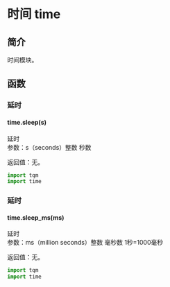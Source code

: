 # 时间 time

## 简介

时间模块。

## 函数

### 延时

#### time.sleep(s)

延时  
参数：s（seconds）整数 秒数

返回值：无。

```py
import tqm
import time
```

### 延时

#### time.sleep_ms(ms)

延时  
参数：ms（million seconds）整数 毫秒数 1秒=1000毫秒

返回值：无。

```py
import tqm
import time
```
